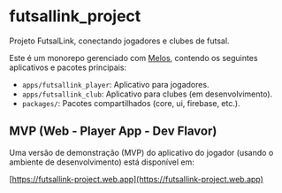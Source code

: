 # futsallink_project

Projeto FutsalLink, conectando jogadores e clubes de futsal.

Este é um monorepo gerenciado com [Melos](https://melos.invertase.dev/), contendo os seguintes aplicativos e pacotes principais:

-   `apps/futsallink_player`: Aplicativo para jogadores.
-   `apps/futsallink_club`: Aplicativo para clubes (em desenvolvimento).
-   `packages/`: Pacotes compartilhados (core, ui, firebase, etc.).

## MVP (Web - Player App - Dev Flavor)

Uma versão de demonstração (MVP) do aplicativo do jogador (usando o ambiente de desenvolvimento) está disponível em:

[https://futsallink-project.web.app](https://futsallink-project.web.app)
